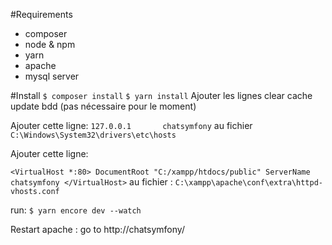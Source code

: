 #Requirements
* composer
* node & npm
* yarn
* apache
* mysql server

#Install
`$ composer install`
`$ yarn install`
Ajouter les lignes clear cache update bdd (pas nécessaire pour le moment)

Ajouter cette ligne:
`127.0.0.1       chatsymfony` au fichier `C:\Windows\System32\drivers\etc\hosts`

Ajouter cette ligne:

`<VirtualHost *:80>
    DocumentRoot "C:/xampp/htdocs/public"
    ServerName chatsymfony
</VirtualHost>` au fichier : `C:\xampp\apache\conf\extra\httpd-vhosts.conf`

run:
`$ yarn encore dev --watch`

Restart apache : go to http://chatsymfony/